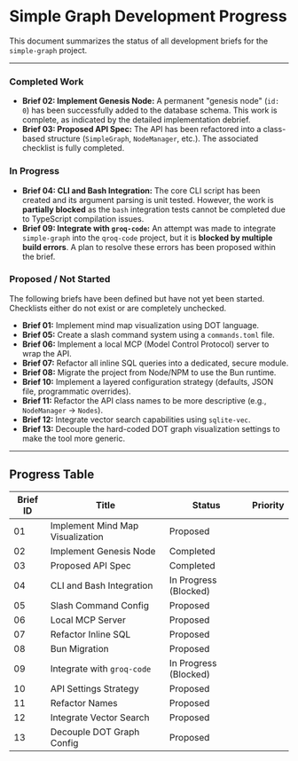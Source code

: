 # Simple Graph Development Progress

This document summarizes the status of all development briefs for the `simple-graph` project.

---

### Completed Work

*   **Brief 02: Implement Genesis Node:** A permanent "genesis node" (`id: 0`) has been successfully added to the database schema. This work is complete, as indicated by the detailed implementation debrief.
*   **Brief 03: Proposed API Spec:** The API has been refactored into a class-based structure (`SimpleGraph`, `NodeManager`, etc.). The associated checklist is fully completed.

### In Progress

*   **Brief 04: CLI and Bash Integration:** The core CLI script has been created and its argument parsing is unit tested. However, the work is **partially blocked** as the `bash` integration tests cannot be completed due to TypeScript compilation issues.
*   **Brief 09: Integrate with `groq-code`:** An attempt was made to integrate `simple-graph` into the `qroq-code` project, but it is **blocked by multiple build errors**. A plan to resolve these errors has been proposed within the brief.

### Proposed / Not Started

The following briefs have been defined but have not yet been started. Checklists either do not exist or are completely unchecked.

*   **Brief 01:** Implement mind map visualization using DOT language.
*   **Brief 05:** Create a slash command system using a `commands.toml` file.
*   **Brief 06:** Implement a local MCP (Model Control Protocol) server to wrap the API.
*   **Brief 07:** Refactor all inline SQL queries into a dedicated, secure module.
*   **Brief 08:** Migrate the project from Node/NPM to use the Bun runtime.
*   **Brief 10:** Implement a layered configuration strategy (defaults, JSON file, programmatic overrides).
*   **Brief 11:** Refactor the API class names to be more descriptive (e.g., `NodeManager` -> `Nodes`).
*   **Brief 12:** Integrate vector search capabilities using `sqlite-vec`.
*   **Brief 13:** Decouple the hard-coded DOT graph visualization settings to make the tool more generic.

---

## Progress Table

| Brief ID | Title | Status | Priority |
|---|---|---|---|
| 01 | Implement Mind Map Visualization | Proposed | |
| 02 | Implement Genesis Node | Completed | |
| 03 | Proposed API Spec | Completed | |
| 04 | CLI and Bash Integration | In Progress (Blocked) | |
| 05 | Slash Command Config | Proposed | |
| 06 | Local MCP Server | Proposed | |
| 07 | Refactor Inline SQL | Proposed | |
| 08 | Bun Migration | Proposed | |
| 09 | Integrate with `groq-code` | In Progress (Blocked) | |
| 10 | API Settings Strategy | Proposed | |
| 11 | Refactor Names | Proposed | |
| 12 | Integrate Vector Search | Proposed | |
| 13 | Decouple DOT Graph Config | Proposed | |

